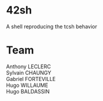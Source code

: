 # 42sh
A shell reproducing the tcsh behavior

# Team
Anthony LECLERC <br />
Sylvain CHAUNGY <br />
Gabriel FORTEVILLE <br />
Hugo WILLAUME <br />
Hugo BALDASSIN <br />
